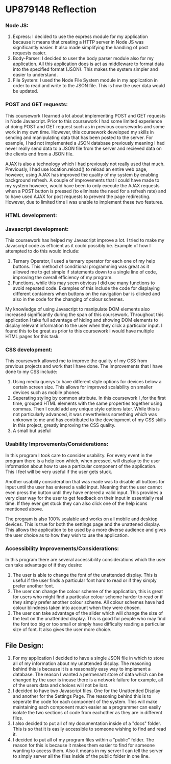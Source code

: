 # UP879148 Reflection 

### Node JS:

1. Express: I decided to use the express module for my application because it means that creating a HTTP server in Node JS was significantly easier. It also made simplifying the handling of post requests easier.
2. Body-Parser: I decided to user the body parser module also for my application. All this application does is act as middleware to format data into the specified format (JSON). This makes the system simpler and easier to understand.
3. File System: I used the Node File System module in my application in order to read and write to the JSON file. This is how the user data would be updated.

### POST and GET requests:

This coursework I learned a lot about implementing POST and GET requests in Node Javascript. Prior to this coursework I had some limited experience at doing POST and GET request such as in previous courseworks and some work in my own time. However, this coursework developed my skills in sending and manipulating data that has been posted to the server. For example, I had not implemented a JSON database previously meaning I had never really send data to a JSON file from the server and recieved data on the clients end from a JSON file.

AJAX is also a technology which I had previously not really used that much. Previously, I had use location.reload() to reload an entire web page, however, using AJAX has improved the quality of my system by enabling background refresh. A couple of improvements that I could have made to my system however, would have been to only execute the AJAX requests when a POST button is pressed (to eliminate the need for a refresh rate) and to have used AJAX for post requests to prevent the page redirecting. However, due to limited time I was unable to implement these two features.


### HTML development:



### Javascript development:

This coursework has helped my Javascript improve a lot. I tried to make my Javascript code as efficient as it could possibly be. Example of how I attempted to do this would include:
1. Ternary Operator, I used a ternary operator for each one of my help buttons. This method of conditional programming was great as it allowed me to get simple if statements down to a single line of code, improving the overall efficiency of my program.
2. Functions, while this may seem obvious I did use many functions to avoid repeated code. Examples of this include the code for displaying different containers when buttons on the navigation bar is clicked and also in the code for the changing of colour schemes.

My knowledge of using Javascript to manipulate DOM elements also increased significantly during the span of this coursework. Throughout this application I take full advantage of hiding and showing DOM elements to display relevant information to the user when they click a particular input. I found this to be great as prior to this coursework I would have multiple HTML pages for this task. 

### CSS development:

This coursework allowed me to improve the quality of my CSS from previous projects and work that I have done. The improvements that I have done to my CSS include:
1. Using media querys to have different style options for devices below a certain screen size. This allows for improved scalability on smaller devices such as mobile phones.
2. Seperating styling by common attribute. In this coursework I ,for the first time, grouped HTML elements with the same properties together using commas. Then I could add any unique style options later. While this is not particularly advanced, it was nevertheless something which was unknown to me and has contributed to the development of my CSS skills in this project, greatly improving the CSS quality.
3. A small but useful 

### Usability Improvements/Considerations:

In this program I took care to consider usability. For every event in the program there is a help icon which, when pressed, will display to the user information about how to use a particular component of the application. This I feel will be very useful if the user gets stuck.

Another usability consideration that was made was to disable all buttons for input until the user has entered a valid input. Meaning that the user cannot even press the button until they have entered a valid input. This provides a very clear way for the user to get feedback on their input in essentially real time. If they ever get stuck they can also click one of the help icons mentioned above.

The program is also 100% scalable and works on all mobile and desktop devices. This is true for both the settings page and the unattened display. This allows the application to be used by a more diverse audience and gives the user choice as to how they wish to use the application.

### Accessibility Improvements/Considerations:

In this program there are several accessibility considerations which the user can take advantage of if they desire:
1. The user is able to change the font of the unattended display. This is useful if the user finds a particular font hard to read or if they simply prefer another font.
2. The user can change the colour scheme of the application, this is great for users who might find a particular colour scheme harder to read or if they simply prefer another colour scheme. All colour schemes have had colour blindness taken into account when they were chosen.
3. The user can take advantage of the slider which will change the size of the text on the unattended display. This is good for people who may find the font too big or too small or simply have difficulty reading a particular size of font. It also gives the user more choice.

## File Design:

1. For my application I decided to have a single JSON file in which to store all of my information about my unattended display. The reasoning behind this is because it is a reasonably easy way to implement a database. The reason I wanted a permenant store of data which can be changed by the user is incase there is a network failure for example, all of the users data and choices will not be lost.
2. I decided to have two Javascript files. One for the Unattended Display and another for the Settings Page. The reasoning behind this is to seperate the code for each component of the system. This will make maintaining each component much easier as a programmer can easily isolate the two sections of code from eachother as they are in different files.
3. I also decided to put all of my documentation inside of a "docs" folder. This is so that it is easily accessible to someone wishing to find and read it.
4. I decided to put all of my program files within a "public" folder. The reason for this is because it makes them easier to find for someone wanting to access them. Also it means in my server I can tell the server to simply server all the files inside of the public folder in one line.
